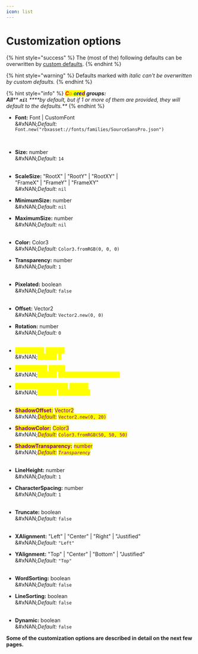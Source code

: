 ```yaml
---
icon: list
---
```


# Customization options

{% hint style="success" %}
The (most of the) following defaults can be overwritten by [custom defaults](custom-defaults.md).
{% endhint %}

{% hint style="warning" %}
Defaults marked with _italic can't be overwritten by custom defaults._
{% endhint %}

{% hint style="info" %}
_<mark style="color:red;">**C**</mark><mark style="color:orange;">**o**</mark><mark style="color:yellow;">**l**</mark><mark style="color:green;">**o**</mark><mark style="color:blue;">**re**</mark><mark style="color:purple;">**d**</mark>**&#x20;groups:**_\
_**All****&#x20;****`nil`****&#x20;****by default, but if 1 or more of them are provided, they will default to the defaults.**_
{% endhint %}



*   **Font:** Font | CustomFont\
    &#xNAN;_&#x44;efault:_ `Font.new("rbxasset://fonts/families/SourceSansPro.json")`&#x20;

    ​
* **Size:** number\
  &#xNAN;_&#x44;efault:_ `14`\
  ​
* **ScaleSize:** "RootX" | "RootY" | "RootXY" |\
  &#x20;                  "FrameX" | "FrameY" | "FrameXY"\
  &#xNAN;_&#x44;efault:_ `nil`
* **MinimumSize:** number\
  &#xNAN;_&#x44;efault:_ `nil`
* **MaximumSize:** number\
  &#xNAN;_&#x44;efault:_ `nil`\
  ​
* **Color:** Color3\
  &#xNAN;_&#x44;efault:_ `Color3.fromRGB(0, 0, 0)`
* **Transparency:** number\
  &#xNAN;_&#x44;efault:_ `1`\
  ​
* **Pixelated:** boolean\
  &#xNAN;_&#x44;efault:_ `false`\
  ​
* **Offset:** Vector2\
  &#xNAN;_&#x44;efault:_ `Vector2.new(0, 0)`
* **Rotation:** number\
  &#xNAN;_&#x44;efault:_ `0`\
  ​
* <mark style="color:yellow;">**StrokeSize:**</mark> <mark style="color:yellow;"></mark><mark style="color:yellow;">number</mark>\
  &#xNAN;_<mark style="color:yellow;">Default:</mark>_ <mark style="color:yellow;"></mark><mark style="color:yellow;">`5`</mark>
* <mark style="color:yellow;">**StrokeColor:**</mark> <mark style="color:yellow;"></mark><mark style="color:yellow;">Color3</mark>\
  &#xNAN;_<mark style="color:yellow;">Default:</mark>_ <mark style="color:yellow;"></mark><mark style="color:yellow;">`Color3.fromRGB(0, 0, 0)`</mark>
* <mark style="color:yellow;">**StrokeTransparency:**</mark> <mark style="color:yellow;"></mark><mark style="color:yellow;">number</mark>\
  &#xNAN;_<mark style="color:yellow;">Default:</mark> <mark style="color:yellow;"></mark><mark style="color:yellow;">`Transparency`</mark>_\
  ​
* <mark style="color:purple;">**ShadowOffset:**</mark> <mark style="color:purple;"></mark><mark style="color:purple;">Vector2</mark>\
  &#xNAN;_<mark style="color:purple;">Default:</mark>_ <mark style="color:purple;"></mark><mark style="color:purple;">`Vector2.new(0, 20)`</mark>
* <mark style="color:purple;">**ShadowColor:**</mark> <mark style="color:purple;"></mark><mark style="color:purple;">Color3</mark>\
  &#xNAN;_<mark style="color:purple;">Default:</mark>_ <mark style="color:purple;"></mark><mark style="color:purple;">`Color3.fromRGB(50, 50, 50)`</mark>
* <mark style="color:purple;">**ShadowTransparency:**</mark> <mark style="color:purple;"></mark><mark style="color:purple;">number</mark>\
  &#xNAN;_<mark style="color:purple;">Default:</mark> <mark style="color:purple;"></mark><mark style="color:purple;">`Transparency`</mark>_\
  ​
* **LineHeight:** number\
  &#xNAN;_&#x44;efault:_ `1`
* **CharacterSpacing:** number\
  &#xNAN;_&#x44;efault:_ `1`\
  ​
* **Truncate:** boolean\
  &#xNAN;_&#x44;efault:_ `false`\
  ​
* **XAlignment:** "Left" | "Center" | "Right" | "Justified"\
  &#xNAN;_&#x44;efault:_ `"Left"`
* **YAlignment:** "Top" | "Center" | "Bottom" | "Justified"\
  &#xNAN;_&#x44;efault:_ `"Top"`\
  ​
* **WordSorting:** boolean\
  &#xNAN;_&#x44;efault:_ `false`
* **LineSorting:** boolean\
  &#xNAN;_&#x44;efault:_ `false`\
  ​
* **Dynamic:** boolean\
  &#xNAN;_&#x44;efault:_ `false`

&#x20;



**Some of the customization options are described in detail on the next few pages.**
